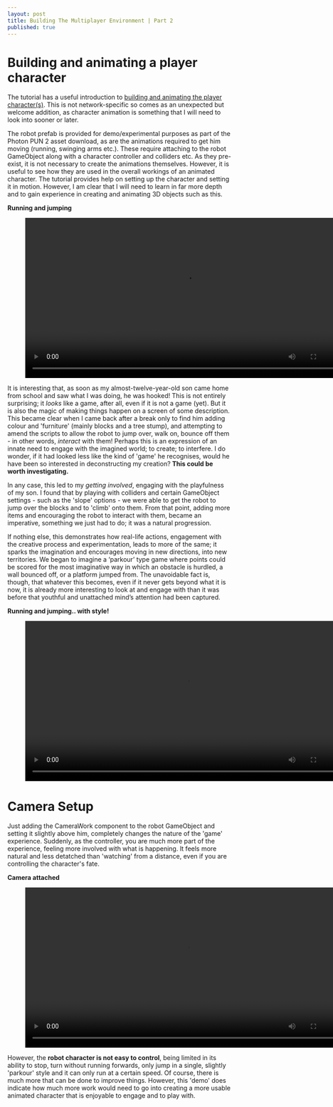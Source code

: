 ```yaml
---
layout: post
title: Building The Multiplayer Environment | Part 2
published: true
---
```


# Building and animating a player character

The tutorial has a useful introduction to [building and animating the player character(s)](https://doc.photonengine.com/en-us/pun/v2/demos-and-tutorials/pun-basics-tutorial/player-prefab). This is not network-specific so comes as an unexpected but welcome addition, as character animation is something that I will need to look into sooner or later.

The robot prefab is provided for demo/experimental purposes as part of the Photon PUN 2 asset download, as are the animations required to get him moving (running, swinging arms etc.). These require attaching to the robot GameObject along with a character controller and colliders etc. As they pre-exist, it is not necessary to create the animations themselves.  However, it is useful to see how they are used in the overall workings of an animated character. The tutorial provides help on setting up the character and setting it in motion. However, I am clear that I will need to learn in far more depth and to gain experience in creating and animating 3D objects such as this. 

**Running and jumping**
<figure class="video_container">
  <video style="width:720px;" autoplay loop>
    <source src="\media\robot-animation-3.mp4" type="video/mp4">
    Woops! Your browser does not support the HTML5 video tag.
  </video>
</figure>

It is interesting that, as soon as my almost-twelve-year-old son came home from school and saw what I was doing, he was hooked! This is not entirely surprising; it _looks_ like a game, after all, even if it is not a game (yet). But it is also the magic of making things happen on a screen of some description. This became clear when I came back after a break only to find him adding colour and 'furniture' (mainly blocks and a tree stump), and attempting to amend the scripts to allow the robot to jump over, walk on, bounce off them - in other words, _interact_ with them! Perhaps this is an expression of an innate need to engage with the imagined world; to create; to interfere. I do wonder, if it had looked less like the kind of 'game' he recognises, would he have been so interested in deconstructing my creation? **This could be worth investigating.**

In any case, this led to my _getting involved_, engaging with the playfulness of my son. I found that by playing with colliders and certain GameObject settings - such as the 'slope' options - we were able to get the robot to jump over the blocks and to 'climb' onto them. From that point, adding more items and encouraging the robot to interact with them, became an imperative, something we just had to do; it was a natural progression. 

If nothing else, this demonstrates how real-life actions, engagement with the creative process and experimentation, leads to more of the same; it sparks the imagination and encourages moving in new directions, into new territories. We began to imagine a ‘parkour’ type game where points could be scored for the most imaginative way in which an obstacle is hurdled, a wall bounced off, or a platform jumped from. The unavoidable fact is, though, that whatever this becomes, even if it never gets beyond what it is now, it is already more interesting to look at and engage with than it was before that youthful and unattached mind’s attention had been captured.

**Running and jumping.. with style!**
<figure class="video_container">
  <video style="width:720px;" autoplay loop>
    <source src="\media\robot-animation-5.mp4" type="video/mp4">
    Woops! Your browser does not support the HTML5 video tag.
  </video>
</figure> 

# Camera Setup

Just adding the CameraWork component to the robot GameObject and setting it slightly above him, completely changes the nature of the 'game' experience. Suddenly, as the controller, you are much more part of the experience, feeling more involved with what is happening. It feels more natural and less detatched than 'watching' from a distance, even if you are controlling the character's fate.  

**Camera attached**
<figure class="video_container">
  <video style="width:720px;" autoplay loop>
    <source src="\media\robot-animation-6.mp4" type="video/mp4">
    Woops! Your browser does not support the HTML5 video tag.
  </video>
</figure>


However, the **robot character is not easy to control**, being limited in its ability to stop, turn without running forwards, only jump in a single, slightly 'parkour' style and it can only run at a certain speed. Of course, there is much more that can be done to improve things. However, this 'demo' does indicate how much more work would need to go into creating a more usable animated character that is enjoyable to engage and to play with.